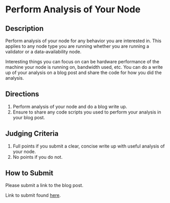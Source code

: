 # Perform Analysis of Your Node

## Description

Perform analysis of your node for any behavior you are interested in.
This applies to any node type you are running whether you are running
a validator or a data-availability node.

Interesting things you can focus on can be hardware performance of the
machine your node is running on, bandwidth used, etc. You can do a write
up of your analysis on a blog post and share the code for how you did the
analysis.

## Directions

1. Perform analysis of your node and do a blog write up.
2. Ensure to share any code scripts you used to perform your
  analysis in your blog post.

## Judging Criteria

1. Full points if you submit a clear, concise write up with useful analysis
  of your node.
2. No points if you do not.

## How to Submit

Please submit a link to the blog post.

Link to submit found [here](https://celestia.knack.com/theblockspacerace#testnet-portal).
